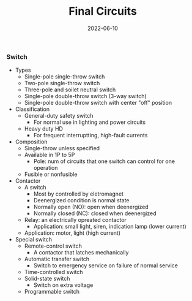 ﻿---
title: Final Circuits
date: 2022-06-10
update: 2022-06-16
categories: 
- Study notes
- Construction
- Building services
tags: Electical
description: 
---

### Switch
- Types
    - Single-pole single-throw switch
    - Two-pole single-throw switch
    - Three-pole and soilet neutral switch
    - Single-pole double-throw switch (3-way switch)
    - Single-pole double-throw switch with center "off" position
- Classification
    - General-duty safety switch
        - For normal use in lighting and power circuits
    - Heavy duty HD
        - For frequent interruptting, high-fault currents
- Composition
    - Single-throw unless specified
    - Available in 1P to 5P
        - Pole: num of circuits that one switch can control for one operation
    - Fusible or nonfusible
- Contactor
    - A switch
        - Most by controlled by eletromagnet
        - Deenergized condition is normal state
        - Normally open (NO): open when deenergized
        - Normally closed (NC): closed when deenergized
    - Relay: an electrically opreated contactor
        - Application: small light, siren, indication lamp (lower current)
    - Application: motor, light (high current)
- Special switch
    - Remote-control switch
        - A contactor that latches mechanically
    - Automatic transfer switch
        - Switch to emergency service on failure of normal service
    - Time-controlled switch
    - Solid-state switch
        - Switch on extra voltage
    - Programmable switch
